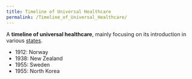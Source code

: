 ```yaml
---
title: Timeline of Universal Healthcare
permalink: /Timeline_of_Universal_Healthcare/
---
```


A **timeline of universal healthcare**, mainly focusing on its
introduction in various [states](List_of_States "wikilink").

- 1912: Norway
- 1938: New Zealand
- 1955: Sweden
- 1955: North Korea